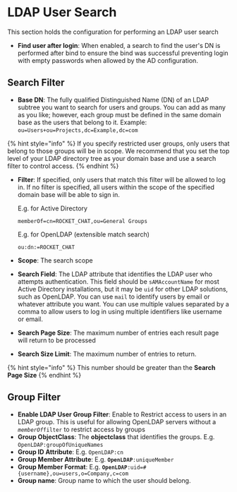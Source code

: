 # LDAP User Search

This section holds the configuration for performing an LDAP user search

* **Find user after login**: When enabled, a search to find the user's DN is performed after bind to ensure the bind was successful preventing login with empty passwords when allowed by the AD configuration.

## Search Filter

* **Base DN**: The fully qualified Distinguished Name (DN) of an LDAP subtree you want to search for users and groups. You can add as many as you like; however, each group must be defined in the same domain base as the users that belong to it. Example: `ou=Users+ou=Projects,dc=Example,dc=com`

{% hint style="info" %}
If you specify restricted user groups, only users that belong to those groups will be in scope. We recommend that you set the top level of your LDAP directory tree as your domain base and use a search filter to control access.
{% endhint %}

*   **Filter**: If specified, only users that match this filter will be allowed to log in. If no filter is specified, all users within the scope of the specified domain base will be able to sign in.

    E.g. for Active Directory

    ```
    memberOf=cn=ROCKET_CHAT,ou=General Groups
    ```

    E.g. for OpenLDAP (extensible match search)

    ```
    ou:dn:=ROCKET_CHAT
    ```
* **Scope**: The search scope
* **Search Field**: The LDAP attribute that identifies the LDAP user who attempts authentication. This field should be `sAMAccountName` for most Active Directory installations, but it may be `uid` for other LDAP solutions, such as OpenLDAP. You can use `mail` to identify users by email or whatever attribute you want. You can use multiple values separated by a comma to allow users to log in using multiple identifiers like username or email.
* **Search Page Size**: The maximum number of entries each result page will return to be processed
* **Search Size Limit**: The maximum number of entries to return.

{% hint style="info" %}
This number should be greater than the **Search Page Size**
{% endhint %}

## Group Filter

* **Enable LDAP User Group Filter**: Enable to Restrict access to users in an LDAP group. This is useful for allowing OpenLDAP servers without a _`memberOf`_`filter` to restrict access by groups
* **Group ObjectClass**: The **objectclass** that identifies the groups. E.g. `OpenLDAP:groupOfUniqueNames`
* **Group ID Attribute**: E.g. `OpenLDAP:cn`
* **Group Member Attribute**: E.g. **`OpenLDAP`**`:uniqueMember`
* **Group Member Format**: E.g. **`OpenLDAP`**`:uid=#{username},ou=users,o=Company,c=com`
* **Group name**: Group name to which the user should belong.
